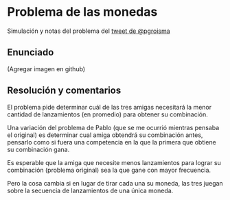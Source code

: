# Problema de las monedas

Simulación y notas del problema del [tweet de @pgroisma](https://twitter.com/pgroisma/status/1578759556284678145?s=20&t=4wvCuwf3mtnzUw0m6yUlSQ)

## Enunciado

(Agregar imagen en github)

## Resolución y comentarios

El problema pide determinar cuál de las tres amigas necesitará la menor cantidad de lanzamientos (en promedio) para obtener su combinación.

Una variación del problema de Pablo (que se me ocurrió mientras pensaba el original) es determinar cual amiga obtendrá su combinación antes, pensarlo como si fuera una competencia en la que la primera que obtiene su combinación gana.

Es esperable que la amiga que necesite menos lanzamientos para lograr su combinación (problema original) sea la que gane con mayor frecuencia.

Pero la cosa cambia si en lugar de tirar cada una su moneda, las tres juegan sobre la secuencia de lanzamientos de una única moneda.


